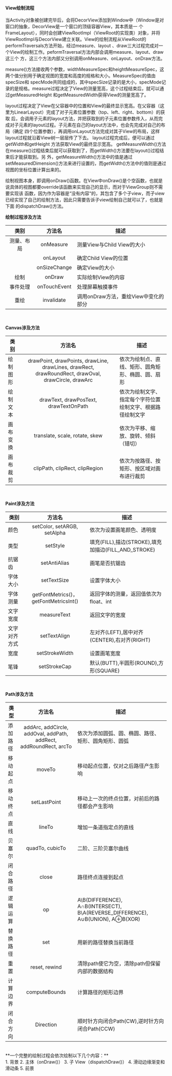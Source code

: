 #### View绘制流程
当Activity对象被创建完毕后，会将DecorView添加到Window中（Window是对窗口的抽象，DecorView是一个窗口的顶级容器View，其本质是一
个FrameLayout），同时会创建ViewRootImpl（ViewRoot的实现类）对象，并将ViewRootImpl与DecorView建立关联。View的绘制流程从ViewRoot的performTraversals方法开始，经过measure、layout 、draw三大过程完成对一个View的绘制工作。peformTraversal方法内部会调用measure、layout、draw这三个
方，这三个方法内部又分别调用onMeasure、onLayout、onDraw方法。

measure()方法接收两个参数，widthMeasureSpec和heightMeasureSpec，这两个值分别用于确定视图的宽度和高度的规格和大小。MeasureSpec的值由specSize和
specMode共同组成的，其中specSize记录的是大小，specMode记录的是规格。measure过程决定了View的测量宽高，这个过程结束后，就可以通过getMeasuredHeight
和getMeasuredWidth获得View的测量宽高了。

layout过程决定了View在父容器中的位置和View的最终显示宽高。在父容器（这里为LinearLayout）完成了对子元素位置参数（top、left、right、bottom）的获取
后，会调用子元素的layout方法，并把获取到的子元素位置参数传入，从而完成对子元素的layout过程。子元素在自己的layout方法中，也会先完成对自己的布局（确定
四个位置参数），再调用onLayout方法完成对其子View的布局，这样layout过程就沿着View树一层层传了下去。 layout过程完成后，便可以通过getWidth和getHeight
方法获取View的最终显示宽高。 getMeasureWidth()方法在measure()过程结束后就可以获取到了，而getWidth()方法要在layout()过程结束后才能获取到。另
外，getMeasureWidth()方法中的值是通过setMeasuredDimension()方法来进行设置的，而getWidth()方法中的值则是通过视图的坐标位置计算出来的。

绘制视图本身，即调用onDraw()函数。在View中onDraw()是个空函数，也就是说具体的视图都要override该函数来实现自己的显示，而对于ViewGroup则不需要实现该
函数，因为作为容器是“没有内容“的，其包含了多个子view，而子view已经实现了自己的绘制方法，因此只需要告诉子view绘制自己就可以了，也就是下面
的dispatchDraw()方法。


**绘制过程涉及方法**<br>

| 类别  | 方法名  | 描述  |
|:-----:|:--------:|-------|
|测量、布局 | onMeasure | 测量View与Child View的大小 |
|       | onLayout   | 确定Child View的位置  |
|       | onSizeChange | 确定View的大小  |
| 绘制  | onDraw      | 实际绘制View的内容  |
| 事件处理     | onTouchEvent  |   处理屏幕触摸事件|
| 重绘     | invalidate  |  调用onDraw方法，重绘View中变化的部分|
<br>

**Canvas涉及方法**<br>

| 类别        | 方法名           | 描述   |  
| ------------- |:-------------:| -----   |  
| 绘制图形      | drawPoint, drawPoints, drawLine, drawLines, drawRect, drawRoundRect, drawOval, drawCircle, drawArc | 依次为绘制点、直线、矩形、圆角矩形、椭圆、圆、扇形 |
| 绘制文本      | drawText, drawPosText, drawTextOnPath |    依次为绘制文字、指定每个字符位置绘制文字、根据路径绘制文字|
| 画布变换      | translate, scale, rotate, skew |   依次为平移、缩放、旋转、倾斜（错切） |
| 画布裁剪      | clipPath, clipRect, clipRegion |   依次为按路径、按矩形、按区域对画布进行裁剪 |
<br>

**Paint涉及方法**<br>

| 类别        | 方法名           | 描述  |
| ------------- |:-------------:| -----   | 
| 颜色      | setColor, setARGB, setAlpha | 依次为设置画笔颜色、透明度 |
| 类型      | setStyle |   填充(FILL),描边(STROKE),填充加描边(FILL_AND_STROKE) |
| 抗锯齿      | setAntiAlias |   画笔是否抗锯齿 |
| 字体大小      | setTextSize |   设置字体大小 |
| 字体测量      | getFontMetrics()，getFontMetricsInt() |   返回字体的测量，返回值依次为float、int |
| 文字宽度      | measureText |   返回文字的宽度 |
| 文字对齐方式      | setTextAlign |   左对齐(LEFT),居中对齐(CENTER),右对齐(RIGHT) |
| 宽度      | setStrokeWidth |   设置画笔宽度 |
| 笔锋      | setStrokeCap |   默认(BUTT),半圆形(ROUND),方形(SQUARE) |
<br>

**Path涉及方法**<br>

| 类型  | 方法名| 描述 |
| ------------- |:-------------:| ------------- |
| 添加路径 | addArc, addCircle, addOval, addPath, addRect, addRoundRect, arcTo | 依次为添加圆弧、圆、椭圆、路径、矩形、圆角矩形、圆弧|
| 移动起点 | moveTo | 移动起点位置，仅对之后路径产生影响 |
| 移动终点 | setLastPoint | 移动上一次的终点位置，对前后的路径都会产生影响|
| 直线 | lineTo | 增加一条道指定点的直线 |
| 贝塞尔 | quadTo, cubicTo | 二阶、三阶贝塞尔曲线 |
| 闭合路径 | close | 路径终点连接到起点|
| 逻辑运算 | op | A\B(DIFFERENCE), A∩B(INTERSECT), B\A(REVERSE_DIFFERENCE), A∪B(UNION), A⊕B(XOR)|
| 替换路径 | set | 用新的路径替换当前路径 |
| 重置 | reset, rewind| 清除path使它为空，清除path但保留内部的数据结构 |
| 计算边界 | computeBounds| 计算路径的矩形边界 |
| 闭合方向 | Direction | 顺时针方向闭合Path(CW),逆时针方向闭合Path(CCW) |
<br>
**一个完整的绘制过程会依次绘制以下几个内容：**<br>
1. 背景
2. 主体（onDraw()）
3. 子 View（dispatchDraw()）
4. 滑动边缘渐变和滑动条
5. 前景







